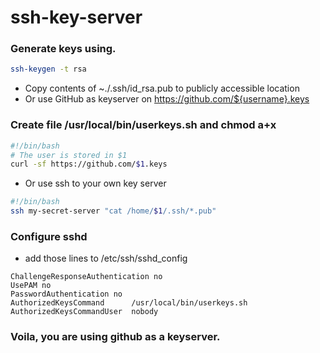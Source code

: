 # ssh-key-server
### Generate keys using.
```bash
ssh-keygen -t rsa
```
- Copy contents of ~./.ssh/id_rsa.pub to publicly accessible location
- Or use GitHub as keyserver on https://github.com/${username}.keys

### Create file /usr/local/bin/userkeys.sh and chmod a+x
```bash
#!/bin/bash
# The user is stored in $1
curl -sf https://github.com/$1.keys
```
- Or use ssh to your own key server
```bash
#!/bin/bash
ssh my-secret-server "cat /home/$1/.ssh/*.pub"
```

### Configure sshd
- add those lines to /etc/ssh/sshd_config
```
ChallengeResponseAuthentication no
UsePAM no
PasswordAuthentication no
AuthorizedKeysCommand      /usr/local/bin/userkeys.sh
AuthorizedKeysCommandUser  nobody
```

### Voila, you are using github as a keyserver.
